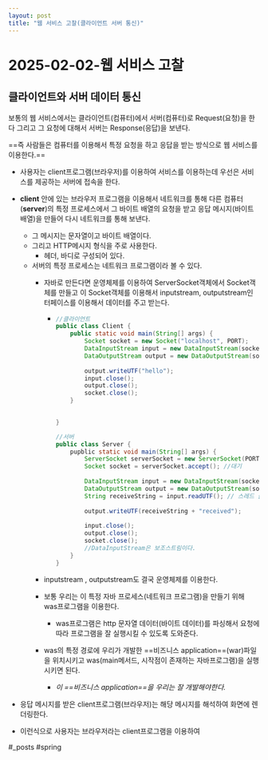 ```yaml
---
layout: post
title: "웹 서비스 고찰(클라이언트 서버 통신)"
---
```


# 2025-02-02-웹 서비스 고찰


## 클라이언트와 서버 데이터 통신

 보통의 웹 서비스에서는 클라이언트(컴퓨터)에서 서버(컴퓨터)로 Request(요청)을 한다
그리고 그 요청에 대해서 서버는 Response(응답)을 보낸다. 

==즉 사람들은 컴퓨터를 이용해서 특정 요청을 하고 응답을 받는 방식으로 웹 서비스를 이용한다.==

- 사용자는 client프로그램(브라우저)를 이용하여 서비스를 이용하는데 우선은 서비스를 제공하는 서버에 접속을 한다. 

- **client** 안에 있는 브라우저 프로그램을 이용해서 네트워크를 통해 다른 컴퓨터(**server**)의 특정 프로세스에서 그 바이트 배열의 요청을 받고 응답 메시지(바이트 배열)을 만들어 다시 네트워크를 통해 보낸다. 
  - 그 메시지는 문자열이고 바이트 배열이다.
  - 그리고 HTTP메시지 형식을 주로 사용한다.
    - 헤더, 바디로 구성되어 있다.
  - 서버의 특정 프로세스는 네트워크 프로그램이라 볼 수 있다.
    - 자바로 만든다면 운영체제를 이용하여 ServerSocket객체에서 Socket객체를 만들고 이 Socket객체를 이용해서 inputstream, outputstream인터페이스를 이용해서 데이터를 주고 받는다.
      - ~~~java
        //클라이언트
        public class Client {
        	public static void main(String[] args) {
        		Socket socket = new Socket("localhost", PORT);
        		DataInputStream input = new DataInputStream(socket.getInputStream());
        		DataOutputStream output = new DataOutputStream(socket.getOutputStream());
        		
        		output.writeUTF("hello");
        		input.close();
        		output.close();
        		socket.close();
        	}
        
        	
        }
        
        //서버
        public class Server {
        	pupblic static void main(String[] args) {
        		ServerSocket serverSocket = new ServerSocket(PORT);
        		Socket socket = serverSocket.accept(); //대기
        		
        		DataInputStream input = new DataInputStream(socket.getInputStream());
        		DataOutputStream output = new DataOutputStream(socket.getOutputStream());
        		String receiveString = input.readUTF(); // 스레드 블로킹
        		
        		output.writeUTF(receiveString + "received");
        		
        		input.close();
        		output.close();
        		socket.close();
        		//DataInputStream은 보조스트림이다.
        	}
        }
        ~~~
        
      
    - inputstream , outputstream도 결국 운영체제를 이용한다.
    - 보통 우리는 이 특정 자바 프로세스(네트워크 프로그램)을 만들기 위해 was프로그램을 이용한다. 
      - was프로그램은 http 문자열 데이터(바이트 데이터)를 파싱해서 요청에 따라 프로그램을 잘 실행시킬 수 있도록 도와준다. 
    - was의 특정 경로에 우리가 개발한 ==비즈니스 application==(war)파일을 위치시키고 was(main메서드, 시작점이 존재하는 자바프로그램)을 실행시키면 된다. 
      - *이 ==비즈니스 application==을 우리는 잘 개발해야한다.* 


- 응답 메시지를 받은 client프로그램(브라우저)는 해당 메시지를 해석하여 화면에 렌더링한다. 
- 이런식으로 사용자는 브라우저라는 client프로그램을 이용하여 











#_posts
#spring


